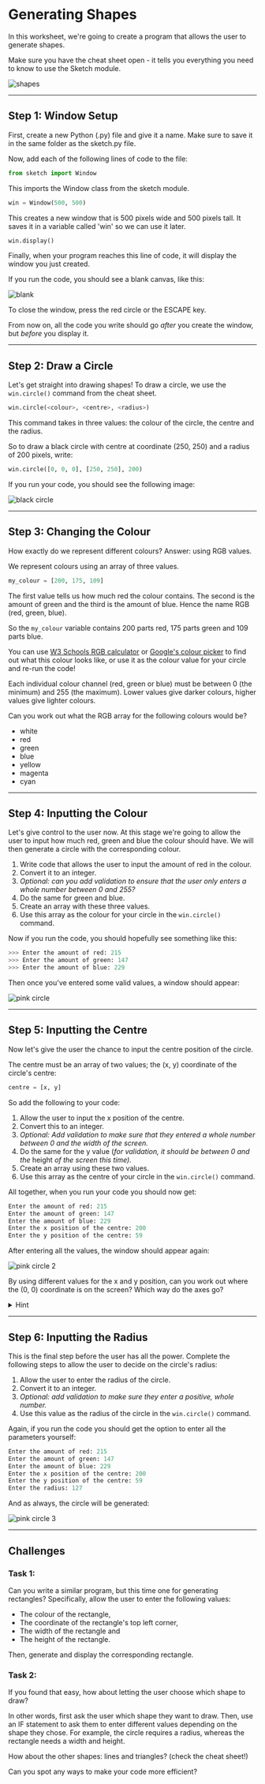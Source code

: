 # Generating Shapes

In this worksheet, we're going to create a program that allows the user to generate shapes.

Make sure you have the cheat sheet open - it tells you everything you need to know to use the Sketch module.

![shapes](../../extra/images/example_shapes.JPEG)


---

## Step 1: Window Setup

First, create a new Python (.py) file and give it a name.
Make sure to save it in the same folder as the sketch.py file.

Now, add each of the following lines of code to the file:

```python
from sketch import Window
```

This imports the Window class from the sketch module. 

```python
win = Window(500, 500)
```

This creates a new window that is 500 pixels wide and 500 pixels tall.
It saves it in a variable called 'win' so we can use it later.

```python
win.display()
```

Finally, when your program reaches this line of code, it will display the window you just created.

If you run the code, you should see a blank canvas, like this:

![blank](../../extra/images/sketch_window.png)

To close the window, press the red circle or the ESCAPE key.

From now on, all the code you write should go _after_ you create the window, but _before_ you display it.


---

## Step 2: Draw a Circle

Let's get straight into drawing shapes!
To draw a circle, we use the `win.circle()` command from the cheat sheet.

```python
win.circle(<colour>, <centre>, <radius>)
```

This command takes in three values: the colour of the circle, the centre and the radius.

So to draw a black circle with centre at coordinate (250, 250) and a radius of 200 pixels, write:

```python
win.circle([0, 0, 0], [250, 250], 200)
```

If you run your code, you should see the following image:

![black circle](../../extra/images/sketch_black_circle.JPEG)


---

## Step 3: Changing the Colour

How exactly do we represent different colours?
Answer: using RGB values.

We represent colours using an array of three values.

```python
my_colour = [200, 175, 109]
```

The first value tells us how much red the colour contains.
The second is the amount of green and the third is the amount of blue.
Hence the name RGB (red, green, blue).

So the `my_colour` variable contains 200 parts red, 175 parts green and 109 parts blue.

You can use
[W3 Schools RGB calculator](https://www.w3schools.com/colors/colors_rgb.asp)
or
[Google's colour picker](https://g.co/kgs/uDJhW5)
to find out what this colour looks like, or use it as the colour value for your circle and re-run the code!

Each individual colour channel (red, green or blue) must be between 0 (the minimum) and 255 (the maximum).
Lower values give darker colours, higher values give lighter colours.

Can you work out what the RGB array for the following colours would be?
* white
* red
* green
* blue
* yellow
* magenta
* cyan


---

## Step 4: Inputting the Colour

Let's give control to the user now.
At this stage we're going to allow the user to input how much red, green and blue the colour should have.
We will then generate a circle with the corresponding colour.

1. Write code that allows the user to input the amount of red in the colour.
2. Convert it to an integer.
3. _Optional: can you add validation to ensure that the user only enters a whole number between 0 and 255?_
4. Do the same for green and blue.
5. Create an array with these three values.
6. Use this array as the colour for your circle in the `win.circle()` command.

Now if you run the code, you should hopefully see something like this:

```python
>>> Enter the amount of red: 215
>>> Enter the amount of green: 147
>>> Enter the amount of blue: 229
```

Then once you've entered some valid values, a window should appear:

![pink circle](../../extra/images/sketch_pink_circle.png)


---

## Step 5: Inputting the Centre

Now let's give the user the chance to input the centre position of the circle.

The centre must be an array of two values; the (x, y) coordinate of the circle's centre:

```python
centre = [x, y]
```

So add the following to your code:
1. Allow the user to input the x position of the centre.
2. Convert this to an integer.
3. _Optional: Add validation to make sure that they entered a whole number between 0 and the width of the screen._
4. Do the same for the y value (_for validation, it should be between 0 and the_ height _of the screen this time)._
5. Create an array using these two values.
6. Use this array as the centre of your circle in the `win.circle()` command.

All together, when you run your code you should now get:

```python
Enter the amount of red: 215
Enter the amount of green: 147
Enter the amount of blue: 229
Enter the x position of the centre: 200
Enter the y position of the centre: 59
```

After entering all the values, the window should appear again:

![pink circle 2](../../extra/images/sketch_pink_circle_2.png)

By using different values for the x and y position, can you work out where the (0, 0) coordinate is on the screen?
Which way do the axes go?

<details>
    <summary>Hint</summary>

Check out the cheat sheet!
</details>


---

## Step 6: Inputting the Radius

This is the final step before the user has all the power.
Complete the following steps to allow the user to decide on the circle's radius:

1. Allow the user to enter the radius of the circle.
2. Convert it to an integer.
3. _Optional: add validation to make sure they enter a positive, whole number._
4. Use this value as the radius of the circle in the `win.circle()` command.

Again, if you run the code you should get the option to enter all the parameters yourself:

```python
Enter the amount of red: 215
Enter the amount of green: 147
Enter the amount of blue: 229
Enter the x position of the centre: 200
Enter the y position of the centre: 59
Enter the radius: 127
```

And as always, the circle will be generated:

![pink circle 3](../../extra/images/sketch_pink_circle_3.png)


---

## Challenges

### Task 1:

Can you write a similar program, but this time one for generating rectangles?
Specifically, allow the user to enter the following values:
* The colour of the rectangle,
* The coordinate of the rectangle's top left corner,
* The width of the rectangle and
* The height of the rectangle.

Then, generate and display the corresponding rectangle.

### Task 2:
If you found that easy, how about letting the user choose which shape to draw?

In other words, first ask the user which shape they want to draw.
Then, use an IF statement to ask them to enter different values depending on the shape they chose.
For example, the circle requires a radius, whereas the rectangle needs a width and height.

How about the other shapes: lines and triangles? (check the cheat sheet!)

Can you spot any ways to make your code more efficient?

